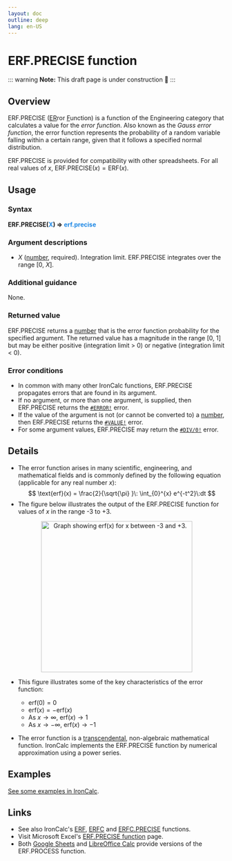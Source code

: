 ```yaml
---
layout: doc
outline: deep
lang: en-US
---
```

# ERF.PRECISE function
::: warning
**Note:** This draft page is under construction 🚧
:::
## Overview
ERF.PRECISE (<u>ER</u>ror <u>F</u>unction) is a function of the Engineering category that calculates a value for the _error function_. Also known as the _Gauss error function_, the error function represents the probability of a random variable falling within a certain range, given that it follows a specified normal distribution.

ERF.PRECISE is provided for compatibility with other spreadsheets. For all real values of $x$, $\text{ERF.PRECISE}(x)=\text{ERF}(x)$.
## Usage
### Syntax
**ERF.PRECISE(<span title="Number" style="color:#1E88E5">X</span>) => <span title="Number" style="color:#1E88E5">erf.precise</span>**
### Argument descriptions
* *X* ([number](/features/value-types#numbers), required). Integration limit. ERF.PRECISE integrates over the range [0, _X_].
### Additional guidance
None.
### Returned value
ERF.PRECISE returns a [number](/features/value-types#numbers) that is the error function probability for the specified argument. The returned value has a magnitude in the range [0, 1] but may be either positive (integration limit > 0) or negative (integration limit < 0).
### Error conditions
* In common with many other IronCalc functions, ERF.PRECISE propagates errors that are found in its argument.
* If no argument, or more than one argument, is supplied, then ERF.PRECISE returns the [`#ERROR!`](/features/error-types.md#error) error.
* If the value of the argument is not (or cannot be converted to) a [number](/features/value-types#numbers), then ERF.PRECISE returns the [`#VALUE!`](/features/error-types.md#value) error.
* For some argument values, ERF.PRECISE may return the [`#DIV/0!`](/features/error-types.md#div-0) error.

<!--@include: ../markdown-snippets/error-type-details.txt-->
## Details
* The error function arises in many scientific, engineering, and mathematical fields and is commonly defined by the following equation (applicable for any real number $x$):
$$
\text{erf}(x) = \frac{2}{\sqrt{\pi} }\: \int_{0}^{x} e^{-t^2}\:dt
$$
* The figure below illustrates the output of the ERF.PRECISE function for values of $x$ in the range -3 to +3.
<center><img src="/functions/images/error-function-curve.png" width="350" alt="Graph showing erf(x) for x between -3 and +3."></center>

* This figure illustrates some of the key characteristics of the error function:

  * $\text{erf}(0) = 0$
  * $\text{erf}(x) = -\text{erf}(x)$
  * As $x \rightarrow \infty$, $\text{erf}(x) \rightarrow 1$
  * As $x \rightarrow -\infty$, $\text{erf}(x) \rightarrow -1$

* The error function is a [transcendental](https://en.wikipedia.org/wiki/Transcendental_function), non-algebraic mathematical function. IronCalc implements the ERF.PRECISE function by numerical approximation using a power series.
## Examples
[See some examples in IronCalc](https://app.ironcalc.com/?example=erf-precise).

## Links
* See also IronCalc's [ERF](/functions/engineering/erf.md), [ERFC](/functions/engineering/erfc.md) and [ERFC.PRECISE](/functions/engineering/erfc-precise.md) functions.
* Visit Microsoft Excel's [ERF.PRECISE function](https://support.microsoft.com/en-gb/office/erf-precise-function-9a349593-705c-4278-9a98-e4122831a8e0) page.
* Both [Google Sheets](https://support.google.com/docs/answer/9386210) and [LibreOffice Calc](https://wiki.documentfoundation.org/Documentation/Calc_Functions/ERF.PRECISE) provide versions of the ERF.PROCESS function.